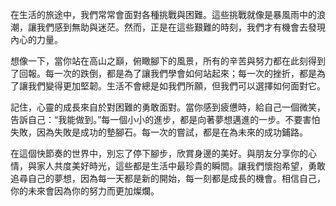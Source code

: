 在生活的旅途中，我們常常會面對各種挑戰與困難。這些挑戰就像是暴風雨中的浪潮，讓我們感到無助與迷茫。然而，正是在這些艱難的時刻，我們才有機會去發現內心的力量。

想像一下，當你站在高山之巔，俯瞰腳下的風景，所有的辛苦與努力都在此刻得到了回報。每一次的跌倒，都是為了讓我們學會如何站起來；每一次的挫折，都是為了讓我們變得更加堅韌。生活不會總是如我們所願，但我們可以選擇如何面對它。

記住，心靈的成長來自於對困難的勇敢面對。當你感到疲憊時，給自己一個微笑，告訴自己：“我能做到。”每一個小小的進步，都是向著夢想邁進的一步。不要害怕失敗，因為失敗是成功的墊腳石。每一次的嘗試，都是在為未來的成功鋪路。

在這個快節奏的世界中，別忘了停下腳步，欣賞身邊的美好。與朋友分享你的心情，與家人共度美好時光，這些都是生活中最珍貴的瞬間。讓我們懷抱希望，勇敢追尋自己的夢想，因為每一天都是新的開始，每一刻都是成長的機會。相信自己，你的未來會因為你的努力而更加燦爛。